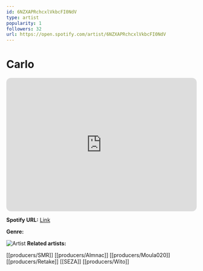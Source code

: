 ```yaml
---
id: 6NZXAPRchcxlVkbcFI0NdV
type: artist
popularity: 1
followers: 32
url: https://open.spotify.com/artist/6NZXAPRchcxlVkbcFI0NdV
---
```

# Carlo

<iframe style="border-radius:12px" src="https://open.spotify.com/embed/artist/6NZXAPRchcxlVkbcFI0NdV" width="100%" height="352" frameBorder="0" allowfullscreen="" allow="autoplay; clipboard-write; encrypted-media; fullscreen; picture-in-picture" loading="lazy"></iframe>

**Spotify URL:** [Link](https://open.spotify.com/artist/6NZXAPRchcxlVkbcFI0NdV)

**Genre:** 

![Artist](https://i.scdn.co/image/ab6761610000e5eb78b5bd0e6e5c44c56d47f5c2)
**Related artists:**

[[producers/SMR]]
[[producers/Almnac]]
[[producers/Moula020]]
[[producers/Retake]]
[[SEZA]]
[[producers/Wito]]
